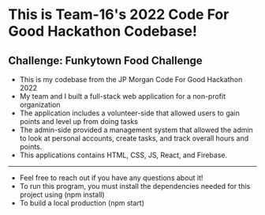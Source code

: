 # This is Team-16's 2022 Code For Good Hackathon Codebase!
## Challenge: Funkytown Food Challenge

* This is my codebase from the JP Morgan Code For Good Hackathon 2022
* My team and I built a full-stack web application for a non-profit organization 
* The application includes a volunteer-side that allowed users to gain points and level up from doing tasks
* The admin-side provided a management system that allowed the admin to look at personal accounts, create tasks, and track overall hours and points.
* This applications contains HTML, CSS, JS, React, and Firebase.

***

* Feel free to reach out if you have any questions about it!
* To run this program, you must install the dependencies needed for this project using (npm install)
* To build a local production (npm start)
